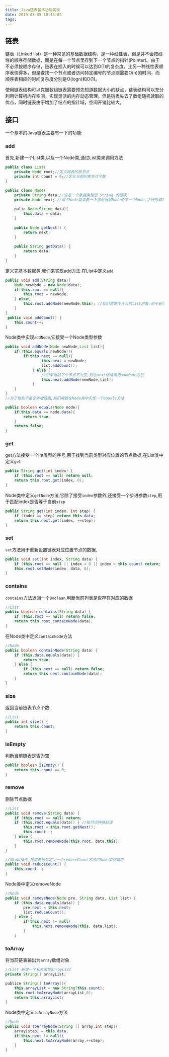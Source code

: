 ```yaml
---
title: Java链表基本功能实现
date: 2019-03-05 10:13:02
tags:
---
```


## 链表
链表（Linked list）是一种常见的基础数据结构，是一种线性表，但是并不会按线性的顺序存储数据，而是在每一个节点里存到下一个节点的指针(Pointer)。由于不必须按顺序存储，链表在插入的时候可以达到O(1)的复杂度，比另一种线性表顺序表快得多，但是查找一个节点或者访问特定编号的节点则需要O(n)的时间，而顺序表相应的时间复杂度分别是O(logn)和O(1)。

使用链表结构可以克服数组链表需要预先知道数据大小的缺点，链表结构可以充分利用计算机内存空间，实现灵活的内存动态管理。但是链表失去了数组随机读取的优点，同时链表由于增加了结点的指针域，空间开销比较大。

## 接口
一个基本的Java链表主要有一下的功能:
### add
首先,新建一个List类,以及一个Node类,通过List类来调用方法
```java
public class List{
    private Node root;//定义链表的根节点
    private int count = 0;//定义当前列表节点个数
}

public class Node{
    private String data;//这是一个数据类型是 String 的链表
    private Node next; //每个Node类需要一个指向当前Node的下一个Node,才行形成链关系
    
    pulic Node(String data){
        this.data = data;
    }
    
    public Node getNext() {
        return next;
    }
    
    public String getData() {
        return data;
    }
}
```
定义完基本数据类,我们来实现add方法
在List中定义`add`
```java
public void add(String data){
    Node newNode = new Node(data);
    if(this.root == null){
        this.root = newNode;
    } else{
        this.root.addNode(newNode,this); //我们需要传入当前list对象,用于新增节点后跟新count
    }
}
 public void addCount() {
    this.count++;
}
```
Node类中实现`addNode`,它接受一个Node类型参数
```java
public void addNode(Node newNode,List list){
    if(!this.equals(newNode)){
        if(this.next == null){
                this.next = newNode;
                list.addCount();
            } else {
                //如果当前下个节点不为空,则让next继续调用addNode方法
                this.next.addNode(newNode,list);
            }
    }
}
//为了做到不重复新增数据,我们需要在Node类中实现一个equals方法

public boolean equals(Node node){
    if(this.data == node.data){
        return true;
    }
    return false;
}

```
### get
get方法接受一个int类型的序号,用于找到当前类型对应位置的节点数据,在List类中定义`get`
```java
public String get(int index) {
    if (this.root == null) return null;
    return this.root.get(index, 0);
}
```
Node类中定义`getNode`方法,它除了接受`index`参数外,还接受一个步进参数`step`,用于匹配index是否等于当前`step`
```java
public String get(int index, int step) {
    if (index == step) return this.data;
    return this.next.get(index, ++step);
}
```
### set
`set`方法用于重新设置链表对应位置节点的数据,
```java
public void set(int index, String data) {
    if (this.root == null || index < 0 || index > this.count) return;
    this.root.setNode(index, data, 0);
}
```

### contains
`contains`方法返回一个`Boolean`,判断当前列表是否存在对应的数据
```java
//List
public boolean contains(String data) {
    if (this.root == null) return false;
    return this.root.containNode(data);
}
```
在Node类中定义`containNode`方法
```java
//Node
public boolean containNode(String data) {
    if (this.data.equals(data)) {
        return true;
    } else {
        if (this.next == null) return false;
        return this.next.containNode(data);
    }
}
```
### size
返回当前链表节点个数
```java
//List
public int size() {
    return this.count;
}
```

### isEmpty
判断当前链表是否为空
```java
public boolean isEmpty() {
    return this.count == 0;
}
```
### remove
删除节点数据
```java
//List
public void remove(String data) {
    if (this.root == null) return;
    if (this.root.equals(data)) { //根节点特殊处理
        this.root = this.root.getNext();
        this.count--;
    } else {
        this.root.removeNode(this.root, data,this);
    }
}

//同add操作,还需要另外定义一个reduceCount方法供Node实例调用
public void reduceCount() {
    this.count--;
}
```
Node类中定义removeNode
```java
//Node
public void removeNode(Node pre, String data, List list) {
    if (this.data.equals(data)) {
        pre.next = this.next;
        list.reduceCount();
    } else {
        if(this.next != null)
            this.next.removeNode(this, data,list);
        }
    }
```

### toArray
将当前链表输出为`array`数组对象
```java
//List 新增一个私有属性arrayList
private String[] arrayList;

publice String[] toArray(){
    this.arrayList = new String[this.count];
    this.root.toArrayNode(arrayList,0);
    return this.arrayList;
}
```
Node类中定义`toArrayNode`方法
```java
//Node
public void toArrayNode(String [] array,int step){
    array[step] = this.data;
    if(this.next != null){
        this.next.toArrayNode(array,++step);
    }
}
```
